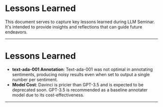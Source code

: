 # Lessons Learned

This document serves to capture key lessons learned during LLM Seminar. It's intended to provide insights and reflections that can guide future endeavors.

---

# Lessons Learned

- **text-ada-001 Annotation**: Text-ada-001 was not optimal in annotating sentiments, producing noisy results even when set to output a single number per sentiment.
- **Model Cost**: Davinci is pricier than GPT-3.5 and is expected to be deprecated soon. GPT-3.5 is recommended as a baseline annotater model due to its cost-effectiveness.

--- 